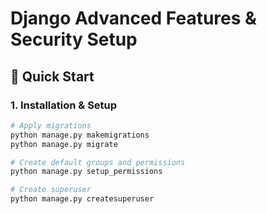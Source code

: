 # Django Advanced Features & Security Setup

## 🚀 Quick Start

### 1. Installation & Setup
```bash
# Apply migrations
python manage.py makemigrations
python manage.py migrate

# Create default groups and permissions
python manage.py setup_permissions

# Create superuser
python manage.py createsuperuser